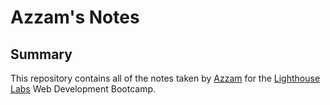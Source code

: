 # Azzam's Notes

## Summary 

This repository contains all of the notes taken by [Azzam](https://github.com/Azzycodes/lighthouse-web-notes) for the [Lighthouse Labs](https://www.lighthouselabs.ca/) Web Development Bootcamp.
